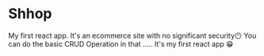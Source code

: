 # Shhop
My first react app.
It's an ecommerce site with no significant security😶
You can do the basic CRUD Operation in that ..... It's my first react app 😁
